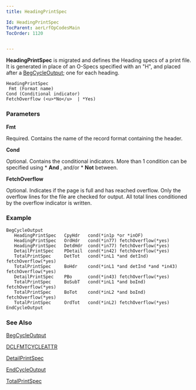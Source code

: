 ```yaml
---
title: HeadingPrintSpec

Id: HeadingPrintSpec
TocParent: aerLrfOpCodesMain
TocOrder: 1120


---
```


**HeadingPrintSpec** is migrated and defines the Heading specs of a print file. It is generated in place of an O-Specs specified with an "H", and placed after a [BegCycleOutput](BegCycleOutput.html); one for each heading. 

```
HeadingPrintSpec 
 Fmt (Format name) 
Cond (Conditional indicator)
FetchOverflow (<u>*No</u>  | *Yes)      
```

### Parameters

**Fmt** 

Required. Contains the name of the record format containing the header.


**Cond** 

Optional. Contains the conditional indicators. More than 1 condition can be specified using * **And** , and/or * **Not** between.


**FetchOverflow** 

Optional. Indicates if the page is full and has reached overflow. Only the overflow lines for the file are checked for output. All total lines conditioned by the overflow indicator is written.


### Example

```
BegCycleOutput
   HeadingPrintSpec   CpyHdr   cond(*in1p *or *inOF)    
   HeadingPrintSpec   OrdHdr   cond(*in77) fetchOverflow(*yes)
   HeadingPrintSpec   DetdHdr  cond(*in77) fetchOverflow(*yes)
   DetailPrintSpec    PDetail  cond(*in42) fetchOverflow(*yes)
   TotalPrintSpec     DetTot   cond(*inL1 *and detInd) fetchOverflow(*yes)
   TotalPrintSpec     BoHdr    cond(*inL1 *and detInd *and *in43) fetchOverflow(*yes)
   DetailPrintSpec    PBo      cond(*in43) fetchOverflow(*yes)
   TotalPrintSpec     BoSubT   cond(*inL1 *and boInd) fetchOverflow(*yes)
   TotalPrintSpec     BoTot    cond(*inL2 *and boInd) fetchOverflow(*yes)
   TotalPrintSpec     OrdTot   cond(*inL2) fetchOverflow(*yes)
EndCycleOutput 
```

### See Also
[BegCycleOutput](BegCycleOutput.html) 

[DCLFMTCYCLEATTR](DCLDISKFILE.html) 

[DetailPrintSpec](DetailPrintSpec.html) 

[EndCycleOutput](EndCycleOutput.html) 

[TotalPrintSpec](TotalPrintSpec.html) 
